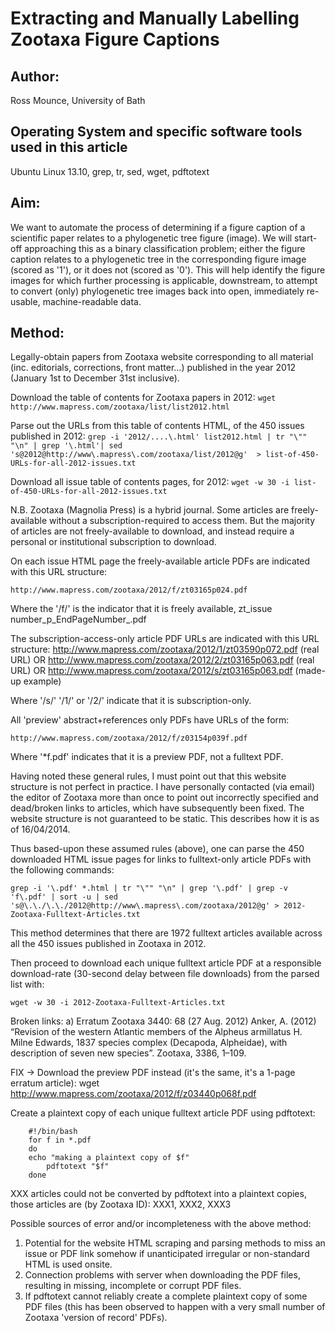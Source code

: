 # Extracting and Manually Labelling Zootaxa Figure Captions

## Author: 
Ross Mounce, University of Bath

## Operating System and specific software tools used in this article
Ubuntu Linux 13.10, grep, tr, sed, wget, pdftotext

## Aim:

We want to automate the process of determining if a figure caption of a scientific paper relates to a phylogenetic tree figure (image). We will start-off approaching this as a binary classification problem; either the figure caption relates to a phylogenetic tree in the corresponding figure image (scored as '1'), or it does not (scored as '0'). This will help identify the figure images for which further processing is applicable, downstream, to attempt to convert (only) phylogenetic tree images back into open, immediately re-usable, machine-readable data. 


## Method:

Legally-obtain papers from Zootaxa website corresponding to all material (inc. editorials, corrections, front matter...) published in the year 2012 (January 1st to December 31st inclusive).

Download the table of contents for Zootaxa papers in 2012: 
```wget http://www.mapress.com/zootaxa/list/list2012.html``` 

Parse out the URLs from this table of contents HTML, of the 450 issues published in 2012:
```grep -i '2012/....\.html' list2012.html | tr "\"" "\n" | grep '\.html'| sed 's@2012@http://www\.mapress\.com/zootaxa/list/2012@g'  > list-of-450-URLs-for-all-2012-issues.txt```

Download all issue table of contents pages, for 2012:
```wget -w 30 -i list-of-450-URLs-for-all-2012-issues.txt```

N.B. Zootaxa (Magnolia Press) is a hybrid journal. Some articles are freely-available without a subscription-required to access them. But the majority of articles are not freely-available to download, and instead require a personal or institutional subscription to download.

On each issue HTML page the freely-available article PDFs are indicated with this URL structure:
```
http://www.mapress.com/zootaxa/2012/f/zt03165p024.pdf
```

Where the '/f/' is the indicator that it is freely available, zt_issue number_p_EndPageNumber_.pdf

The subscription-access-only article PDF URLs  are indicated with this URL structure:
    http://www.mapress.com/zootaxa/2012/1/zt03590p072.pdf (real URL)
    OR
    http://www.mapress.com/zootaxa/2012/2/zt03165p063.pdf (real URL)
    OR
    http://www.mapress.com/zootaxa/2012/s/zt03165p063.pdf (made-up example)

Where '/s/' '/1/' or '/2/' indicate that it is subscription-only.

All 'preview' abstract+references only PDFs have URLs of the form:
```
http://www.mapress.com/zootaxa/2012/f/z03154p039f.pdf
```

Where '*f.pdf' indicates that it is a preview PDF, not a fulltext PDF. 

Having noted these general rules, I must point out that this website structure is not perfect in practice. I have personally contacted (via email) the editor of Zootaxa more than once to point out incorrectly specified and dead/broken links to articles, which have subsequently been fixed. The website structure is not guaranteed to be static. This describes how it is as of 16/04/2014.

Thus based-upon these assumed rules (above), one can parse the 450 downloaded HTML issue pages for links to fulltext-only article PDFs with the following commands:
```
grep -i '\.pdf' *.html | tr "\"" "\n" | grep '\.pdf' | grep -v 'f\.pdf' | sort -u | sed 's@\.\./\.\./2012@http://www\.mapress\.com/zootaxa/2012@g' > 2012-Zootaxa-Fulltext-Articles.txt
```

This method determines that there are 1972 fulltext articles available across all the 450 issues published in Zootaxa in 2012.

Then proceed to download each unique fulltext article PDF at a responsible download-rate (30-second delay between file downloads) from the parsed list with:
```
wget -w 30 -i 2012-Zootaxa-Fulltext-Articles.txt
```

Broken links: 
a) 
Erratum 
Zootaxa 3440: 68 (27 Aug. 2012)
Anker, A. (2012) “Revision of the western Atlantic members of the Alpheus armillatus H. Milne Edwards, 1837 species complex (Decapoda, Alpheidae), with description of seven new species”. Zootaxa, 3386, 1–109. 

FIX -> Download the preview PDF instead (it's the same, it's a 1-page erratum article):
wget http://www.mapress.com/zootaxa/2012/f/z03440p068f.pdf

Create a plaintext copy of each unique fulltext article PDF using pdftotext:
```
	#!/bin/bash	
	for f in *.pdf
	do
	echo "making a plaintext copy of $f"
        pdftotext "$f"  
	done 
```

XXX articles could not be converted by pdftotext into a plaintext copies, those articles are (by Zootaxa ID):
	XXX1, XXX2, XXX3






Possible sources of error and/or incompleteness with the above method:
1. Potential for the website HTML scraping and parsing methods to miss an issue or PDF link somehow if unanticipated irregular or non-standard HTML is used onsite.
2. Connection problems with server when downloading the PDF files, resulting in missing, incomplete or corrupt PDF files.
3. If pdftotext cannot reliably create a complete plaintext copy of some PDF files (this has been observed to happen with a very small number of Zootaxa 'version of record' PDFs).	


